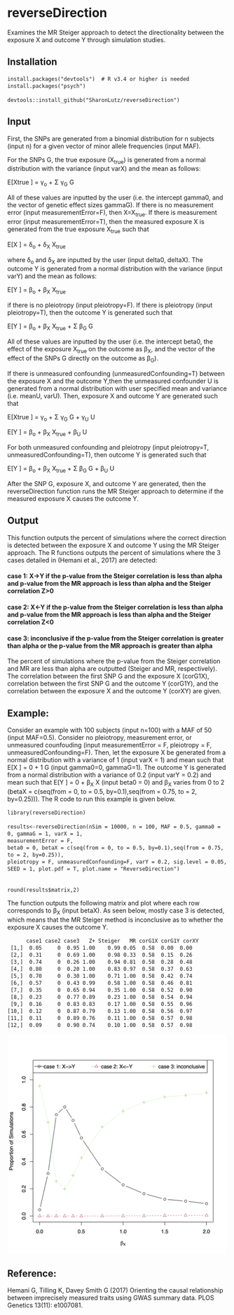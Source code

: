 # reverseDirection
Examines the MR Steiger approach to detect the directionality between the exposure X and outcome Y through simulation studies.

## Installation
```
install.packages("devtools")  # R v3.4 or higher is needed
install.packages("psych")

devtools::install_github("SharonLutz/reverseDirection")
```

## Input
First, the SNPs are generated from a binomial distribution for n subjects (input n) for a given vector of minor allele frequencies (input MAF).

For the SNPs G, the true exposure (X<sub>true</sub>) is generated from a normal distribution with the variance (input varX) and the mean as follows:

E\[Xtrue \] = &gamma;<sub>o</sub> + &Sigma; &gamma;<sub>G</sub> G

All of these values are inputted by the user (i.e. the intercept gamma0, and the vector of genetic effect sizes gammaG). If there is no measurement error (input measurementError=F), then X=X<sub>true</sub>. If there is measurement error (input measurementError=T), then the measured exposure X is generated from the true exposure X<sub>true</sub> such that

E\[X \] = &delta;<sub>o</sub> +  &delta;<sub>X</sub> X<sub>true</sub>

where &delta;<sub>o</sub> and &delta;<sub>X</sub> are inputted by the user (input delta0, deltaX). The outcome Y is generated from a normal distribution with the variance (input varY) and the mean as follows:

E\[Y \] = &beta;<sub>o</sub> +  &beta;<sub>X</sub> X<sub>true</sub>

if there is no pleiotropy (input pleiotropy=F). If there is pleiotropy (input pleiotropy=T), then the outcome Y is generated such that

E\[Y \] = &beta;<sub>o</sub> +  &beta;<sub>X</sub> X<sub>true</sub> + &Sigma; &beta;<sub>G</sub> G

All of these values are inputted by the user (i.e. the intercept beta0, the effect of the exposure X<sub>true</sub> on the outcome as  &beta;<sub>X</sub>, and the vector of the effect of the SNPs G directly on the outcome as  &beta;<sub>G</sub>).

If there is unmeasured confounding (unmeasuredConfounding=T) between the exposure X and the outcome Y,then the unmeasured confounder U is generated from a normal distribution with user specified mean and variance (i.e. meanU, varU). Then, exposure X and outcome Y are generated such that

E\[Xtrue \] = &gamma;<sub>o</sub> + &Sigma; &gamma;<sub>G</sub> G + &gamma;<sub>U</sub> U

E\[Y \] = &beta;<sub>o</sub> +  &beta;<sub>X</sub> X<sub>true</sub> + &beta;<sub>U</sub> U

For both unmeasured confounding and pleiotropy (input pleiotropy=T, unmeasuredConfounding=T), then outcome Y is generated such that

E\[Y \] = &beta;<sub>o</sub> +  &beta;<sub>X</sub> X<sub>true</sub> + &Sigma; &beta;<sub>G</sub> G + &beta;<sub>U</sub> U

After the SNP G, exposure X, and outcome Y are generated, then the reverseDirection function runs the MR Steiger approach to determine if the measured exposure X causes the outcome Y.

## Output
This function outputs the percent of simulations where the correct direction is detected between the exposure X and outcome Y using the MR Steiger approach. The R functions outputs the percent of simulations where the 3 cases detailed in (Hemani et al., 2017) are detected:

#### case 1: X->Y if the p-value from the Steiger correlation is less than alpha and p-value from the MR approach is less than alpha and the Steiger correlation Z>0
#### case 2: X<-Y if the p-value from the Steiger correlation is less than alpha and p-value from the MR approach is less than alpha and the Steiger correlation Z<0
#### case 3: inconclusive if the p-value from the Steiger correlation is greater than alpha or the p-value from the MR approach is greater than alpha 

The percent of simulations where the p-value from the Steiger correlation and MR are less than alpha are outputted (Steiger and MR, respectively). The correlation between the first SNP G and the exposure X (corG1X), correlation between the first SNP G and the outcome Y (corG1Y), and the correlation between the exposure X and the outcome Y (corXY) are given.

## Example:
Consider an example with 100 subjects (input n=100) with a MAF of 50 (input MAF=0.5). Consider no pleiotropy, measurement error, or unmeasured counfouding (input measurementError = F, pleiotropy = F, unmeasuredConfounding=F). Then, let the exposure X be generated from a normal distribution with a variance of 1 (input varX = 1) and mean such that 
E\[X \] = 0 + 1 G
(input gamma0=0, gammaG=1). The outcome Y is generated from a normal distribution with a variance of 0.2 (input varY = 0.2) and mean such that 
E\[Y \] = 0 + &beta;<sub>X</sub> X 
(input beta0 = 0) and &beta;<sub>X</sub> varies from 0 to 2 (betaX = c(seq(from = 0, to = 0.5, by=0.1),seq(from = 0.75, to = 2, by=0.25))). The R code to run this example is given below.

```
library(reverseDirection)

results<-reverseDirection(nSim = 10000, n = 100, MAF = 0.5, gamma0 = 0, gammaG = 1, varX = 1, 
measurementError = F,  
beta0 = 0, betaX = c(seq(from = 0, to = 0.5, by=0.1),seq(from = 0.75, to = 2, by=0.25)), 
pleiotropy = F, unmeasuredConfounding=F, varY = 0.2, sig.level = 0.05, 
SEED = 1, plot.pdf = T, plot.name = "ReverseDirection")


round(results$matrix,2)
```

The function outputs the following matrix and plot where each row corresponds to &beta;<sub>X</sub> (input betaX). As seen below, mostly case 3 is detected, which means that the MR Steiger method is inconclusive as to whether the exposure X causes the outcome Y.
```
      case1 case2 case3   Z+ Steiger   MR corG1X corG1Y corXY
 [1,]  0.05     0  0.95 1.00    0.99 0.05  0.58  0.00  0.00
 [2,]  0.31     0  0.69 1.00    0.98 0.33  0.58  0.15  0.26
 [3,]  0.74     0  0.26 1.00    0.94 0.81  0.58  0.28  0.48
 [4,]  0.80     0  0.20 1.00    0.83 0.97  0.58  0.37  0.63
 [5,]  0.70     0  0.30 1.00    0.71 1.00  0.58  0.42  0.74
 [6,]  0.57     0  0.43 0.99    0.58 1.00  0.58  0.46  0.81
 [7,]  0.35     0  0.65 0.94    0.35 1.00  0.58  0.52  0.90
 [8,]  0.23     0  0.77 0.89    0.23 1.00  0.58  0.54  0.94
 [9,]  0.16     0  0.83 0.83    0.17 1.00  0.58  0.55  0.96
[10,]  0.12     0  0.87 0.79    0.13 1.00  0.58  0.56  0.97
[11,]  0.11     0  0.89 0.76    0.11 1.00  0.58  0.57  0.98
[12,]  0.09     0  0.90 0.74    0.10 1.00  0.58  0.57  0.98
```

<img src="reverseDirection.png" width="500">

## Reference:
Hemani G, Tilling K, Davey Smith G (2017) Orienting the causal relationship between imprecisely measured traits using GWAS summary data. PLOS Genetics 13(11): e1007081.

